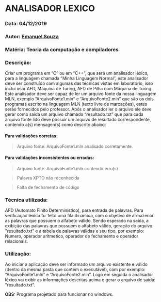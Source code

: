 # ANALISADOR LEXICO
### Data: 04/12/2019
### Autor: [Emanuel Souza](https://github.com/EmanuelOSSouza)
### Matéria: Teoria da computação e compiladores
### Descrição: 
Criar um programa em “C” ou em “C++”, que será um analisador léxico, para a linguagem chamada “Minha Linguagem Normal”, este analisador deve ser construído com algumas das técnicas vistas em laboratório, isso inclui usar AFD, Máquina de Turing, AFD 
de Pilha com Máquina de Turing.
Este analisador deve ser capaz de ler um arquivo fonte da nossa linguagem MLN, exemplo “ArquivoFonte1.mln” e “ArquivoFonte2.mln”
que são os dois programas escrito na linguagem MLN (texto livre de marcações), estes serão fornecidos pelo professor.
Após o analisador ler o arquivo ele deve gerar como saída um arquivo chamado “resultado.txt” que para cada arquivo fonte lido deve
possuir um arquivo de resultado correspondente, contendo a(s) mensagen(s) como descrito abaixo:

#### Para validações corretas:
 
 > Arquivo fonte: ArquivoFonte1.mln analisado corretamente.

#### Para validações inconsistentes ou erradas:
> Arquivo fonte: ArquivoFonte1.mln contendo erro(s)

> Palavra XPTO não reconhecida

> Falta de fechamento de código 

### Técnica utilizada:
AFD (Automato Finito Deterministico), para entrada de palavras. Para verificação lexica foi feito uma fila
dinâmica, com o objetivo de armazenar as palavras que possuem o alfabeto válido.
Sendo esperado na saida, a exibição das palavras que possuem o alfabeto válido, geração do arquivo "resultado.txt" e a tabela de 
palavras válidas e seu tipo, por exemplo: Numero, operador aritmetico, operador de fechamento e operador relacionais.

### Utilização: 
Ao iniciar a aplicação deve ser informado um arquivo existente e válido (dentro da mesma pasta que contém o executável), com por exemplo: “ArquivoFonte1.mln” e “ArquivoFonte2.mln”.
Logo em seguida o analisador léxico vai exibir as informações descritas acima e gerar o arquivo de saida: "resultado.txt".

**OBS:** Programa projetado para funcionar no windows.
